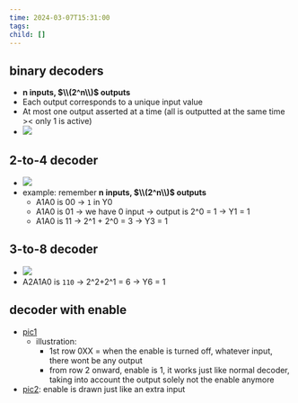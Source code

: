 ```yaml
---
time: 2024-03-07T15:31:00
tags: 
child: []
---
```

## binary decoders
- **n inputs, $\\(2^n\\)$ outputs**
- Each output corresponds to a unique input value
- At most one output asserted at a time (all is outputted at the same time >< only 1 is active)
- ![](https://i.imgur.com/BloF6fb.png)

## 2-to-4 decoder
- ![](https://i.imgur.com/p03BEFF.png)
- example: remember **n inputs, $\\(2^n\\)$ outputs**
	- A1A0 is 00 -> `1` in Y0
	- A1A0 is 01 -> we have 0 input -> output is 2^0 = 1  -> Y1 = 1
	- A1A0 is 11 -> 2^1 + 2^0 = 3 -> Y3 = 1
## 3-to-8 decoder
- ![](https://i.imgur.com/gizOfWE.png)
- A2A1A0 is `110` -> 2^2+2^1 = 6 -> Y6 = 1
## decoder with enable
- [pic1](https://i.imgur.com/oaGVahp.png)
	- illustration: 
		- 1st row 0XX = when the enable is turned off, whatever input, there wont be any output
		- from row 2 onward, enable is 1, it works just like normal decoder, taking into account the output solely not the enable anymore
- [pic2](https://i.imgur.com/jZpfJNW.png): enable is drawn just like an extra input

